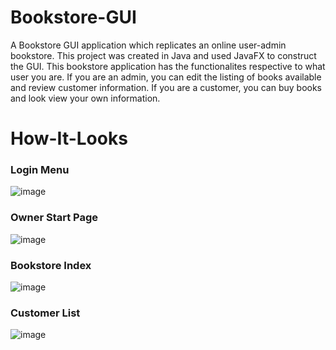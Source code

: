 # Bookstore-GUI

A Bookstore GUI application which replicates an online user-admin bookstore. This project was created in Java and used JavaFX to construct the GUI. This bookstore application has the functionalites respective to what user you are. If you are an admin, you can edit the listing of books available and review customer information. If you are a customer, you can buy books and look view your own information.

# How-It-Looks
### Login Menu
![image](https://user-images.githubusercontent.com/96170222/229961632-dbc07ba0-c2f5-483b-ba61-d48e0dccac18.png)
### Owner Start Page 
![image](https://user-images.githubusercontent.com/96170222/229961710-216a93fe-d9dc-400a-b4c6-d8dc6f7e1e85.png)
### Bookstore Index
![image](https://user-images.githubusercontent.com/96170222/229961801-8500f57e-e8d2-4974-b6a3-e3ba9144f70c.png)
### Customer List
![image](https://user-images.githubusercontent.com/96170222/229962186-d9a844e0-4e5d-43a1-a1c2-77a799616b4f.png)
